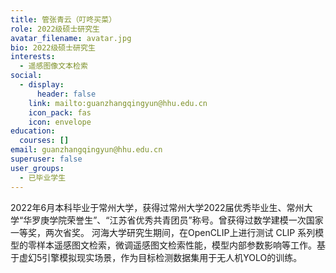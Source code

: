 ```yaml
---
title: 管张青云（叮咚买菜）
role: 2022级硕士研究生
avatar_filename: avatar.jpg
bio: 2022级硕士研究生
interests:
  - 遥感图像文本检索
social:
  - display:
      header: false
    link: mailto:guanzhangqingyun@hhu.edu.cn
    icon_pack: fas
    icon: envelope
education:
  courses: []
email: guanzhangqingyun@hhu.edu.cn
superuser: false
user_groups:
  - 已毕业学生
---
```

2022年6月本科毕业于常州大学，获得过常州大学2022届优秀毕业生、常州大学“华罗庚学院荣誉生”、“江苏省优秀共青团员”称号。曾获得过数学建模一次国家一等奖，两次省奖。
河海大学研究生期间，在OpenCLIP上进行测试 CLIP 系列模型的零样本遥感图文检索，微调遥感图文检索性能，模型内部参数影响等工作。基于虚幻5引擎模拟现实场景，作为目标检测数据集用于无人机YOLO的训练。
